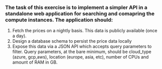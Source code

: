 ### The task of this exercise is to implement a simpler API in a standalone web application for searching and comapring the compute instances. The application should:
1. Fetch the prices on a nightly basis. This data is publicly available (once a day).
2. Design a database schema to persist the price data locally
3. Expose this data via a JSON API which accepts query parameters to filter. Query parameters, at the bare minimum, should be cloud_type (azure, gcp,aws), location (europe, asia, etc), number of CPUs and amount of RAM in GB.